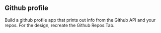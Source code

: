 ## Github profile

Build a github profile app that prints out info from the Github API and your repos. For the design, recreate the Github Repos Tab.
